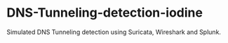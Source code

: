 # DNS-Tunneling-detection-iodine
Simulated DNS Tunneling detection using Suricata, Wireshark and Splunk.
